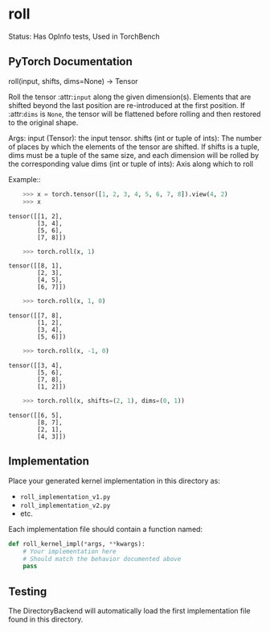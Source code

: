 # roll

Status: Has OpInfo tests, Used in TorchBench

## PyTorch Documentation

roll(input, shifts, dims=None) -> Tensor

Roll the tensor :attr:`input` along the given dimension(s). Elements that are
shifted beyond the last position are re-introduced at the first position. If
:attr:`dims` is `None`, the tensor will be flattened before rolling and then
restored to the original shape.

Args:
    input (Tensor): the input tensor.
    shifts (int or tuple of ints): The number of places by which the elements
        of the tensor are shifted. If shifts is a tuple, dims must be a tuple of
        the same size, and each dimension will be rolled by the corresponding
        value
    dims (int or tuple of ints): Axis along which to roll

Example::

```python
    >>> x = torch.tensor([1, 2, 3, 4, 5, 6, 7, 8]).view(4, 2)
    >>> x
```
    tensor([[1, 2],
            [3, 4],
            [5, 6],
            [7, 8]])
```python
    >>> torch.roll(x, 1)
```
    tensor([[8, 1],
            [2, 3],
            [4, 5],
            [6, 7]])
```python
    >>> torch.roll(x, 1, 0)
```
    tensor([[7, 8],
            [1, 2],
            [3, 4],
            [5, 6]])
```python
    >>> torch.roll(x, -1, 0)
```
    tensor([[3, 4],
            [5, 6],
            [7, 8],
            [1, 2]])
```python
    >>> torch.roll(x, shifts=(2, 1), dims=(0, 1))
```
    tensor([[6, 5],
            [8, 7],
            [2, 1],
            [4, 3]])

## Implementation

Place your generated kernel implementation in this directory as:
- `roll_implementation_v1.py`
- `roll_implementation_v2.py`
- etc.

Each implementation file should contain a function named:
```python
def roll_kernel_impl(*args, **kwargs):
    # Your implementation here
    # Should match the behavior documented above
    pass
```

## Testing

The DirectoryBackend will automatically load the first implementation file found in this directory.
